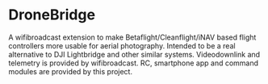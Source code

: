 # DroneBridge
A wifibroadcast extension to make Betaflight/Cleanflight/iNAV based flight controllers more usable for aerial photography. Intended to be a real alternative to DJI Lightbridge and other similar systems. Videodownlink and telemetry is provided by wifibroadcast. RC, smartphone app and command modules are provided by this project.
